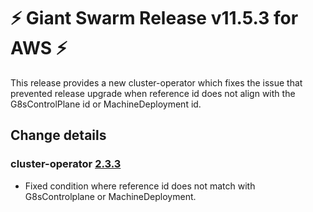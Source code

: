 # :zap: Giant Swarm Release v11.5.3 for AWS :zap:

This release provides a new cluster-operator which fixes the issue that prevented release upgrade when reference id does not align with the G8sControlPlane id or MachineDeployment id.

## Change details

### cluster-operator [2.3.3](https://github.com/giantswarm/cluster-operator/releases/tag/v2.3.3)

- Fixed condition where reference id does not match with G8sControlplane or MachineDeployment.

